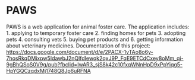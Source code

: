 # PAWS
PAWS is a web application for animal foster care. The application includes: 1. applying to temporary foster care 2. finding homes for pets 3. adopting pets 4. consulting vets 5. buying pet products and 6. getting information about veterinary medicines.
Documentation of this project: https://docs.google.com/document/d/e/2PACX-1vTAo8o6y-7hosRkqDMixpw5IdawbJ2nQlfdIewqk2qxJ9P_FqE9ETCdCxey8oMm_qi-9gBhQSoS0V9g/pub?fbclid=IwAR3_sjS8k42c10fxqWNnHpD9xPpYiqg5-HpYGQCzqdxMj1748Q8Jp6uRFNA
